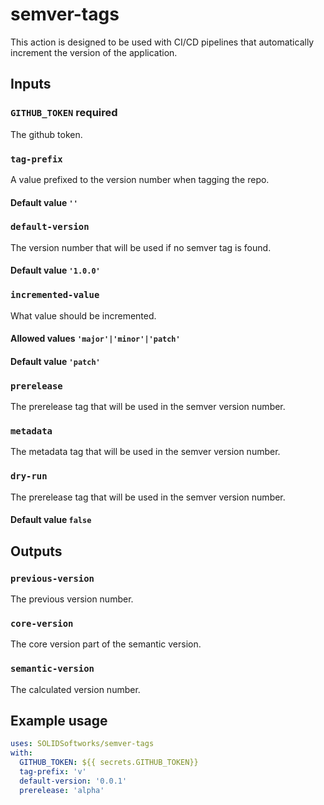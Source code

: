 # semver-tags

This action is designed to be used with CI/CD pipelines that automatically increment the version of the application.

## Inputs

### `GITHUB_TOKEN` **required** 
The github token.

### `tag-prefix`
A value prefixed to the version number when tagging the repo. 
#### Default value `''`

### `default-version`
The version number that will be used if no semver tag is found.
#### Default value `'1.0.0'`

### `incremented-value`
What value should be incremented. 
#### Allowed values `'major'|'minor'|'patch'` 
#### Default value `'patch'`

### `prerelease`
The prerelease tag that will be used in the semver version number.

### `metadata`
The metadata tag that will be used in the semver version number.

### `dry-run`
The prerelease tag that will be used in the semver version number.
#### Default value `false`

## Outputs

### `previous-version`
The previous version number.

### `core-version`
The core version part of the semantic version.

### `semantic-version`
The calculated version number.

## Example usage
```yaml
uses: SOLIDSoftworks/semver-tags
with:
  GITHUB_TOKEN: ${{ secrets.GITHUB_TOKEN}}
  tag-prefix: 'v'
  default-version: '0.0.1'
  prerelease: 'alpha'
```